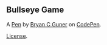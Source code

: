 Bullseye Game
-------------


A [Pen](https://codepen.io/bgoonz/pen/XWRKyJN) by [Bryan C Guner](https://codepen.io/bgoonz) on [CodePen](https://codepen.io).

[License](https://codepen.io/bgoonz/pen/XWRKyJN/license).